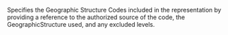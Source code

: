 Specifies the Geographic Structure Codes included in the representation by providing a reference to the authorized source of the code, the GeographicStructure used, and any excluded levels.